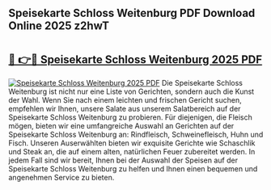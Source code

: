 ## Speisekarte Schloss Weitenburg PDF Download Online 2025 z2hwT

# <h2><a href="http://gcb6jx9.nevu.top/?p=Speisekarte+Schloss+Weitenburg">🔗 👉🔴 Speisekarte Schloss Weitenburg 2025 PDF</a></h2>

[![Speisekarte Schloss Weitenburg 2025 PDF](https://i.imgur.com/dBaPXMq.png)](http://gcb6jx9.nevu.top/?p=Speisekarte+Schloss+Weitenburg)
Die Speisekarte Schloss Weitenburg ist nicht nur eine Liste von Gerichten, sondern auch die Kunst der Wahl. Wenn Sie nach einem leichten und frischen Gericht suchen, empfehlen wir Ihnen, unsere Salate aus unserem Salatbereich auf der Speisekarte Schloss Weitenburg zu probieren. Für diejenigen, die Fleisch mögen, bieten wir eine umfangreiche Auswahl an Gerichten auf der Speisekarte Schloss Weitenburg an: Rindfleisch, Schweinefleisch, Huhn und Fisch. Unseren Auserwählten bieten wir exquisite Gerichte wie Schaschlik und Steak an, die auf einem alten, natürlichen Feuer zubereitet werden. In jedem Fall sind wir bereit, Ihnen bei der Auswahl der Speisen auf der Speisekarte Schloss Weitenburg zu helfen und Ihnen einen bequemen und angenehmen Service zu bieten.
